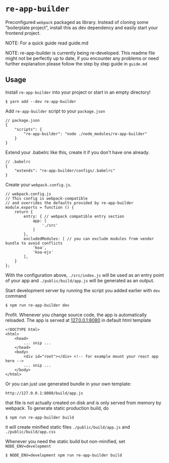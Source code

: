 # `re-app-builder`

Preconfigured `webpack` packaged as library. 
Instead of cloning some "boilerplate project", install this as dev dependency and easily start
your frontend project. 

NOTE: For a quick guide read guide.md

NOTE: re-app-builder is currently being re-developed. This readme file might not be perfectly up to date, if you encounter any problems or need further explanation please follow the step by step guide in `guide.md`

## Usage

Install `re-app-builder` into your project or start in an empty directory!


    $ yarn add --dev re-app-builder


Add `re-app-builder` script to your `package.json`


    // package.json
    {
        "scripts": {
            "re-app-builder": "node ./node_modules/re-app-builder"
        }
    }


Extend your .babelrc like this, create it if you don't have one already.


    // .babelrc
    {
        "extends": "re-app-builder/configs/.babelrc"
    }


Create your `webpack.config.js`.

    
    // webpack.config.js
    // This config is webpack-compatible
    // and overrides the defaults provided by re-app-builder
    module.exports = function () {
    	return {
    		entry: { // webpack compatible entry section
    			app: [
    				'./src'
    			]
    		},
    		excludedModules: [ // you can exclude modules from vendor bundle to avoid conflicts
    			'koa',
    			'koa-ejs'
    		],
    	}
    };

With the configuration above, `./src/index.js` will be used as an entry point of your app
and `./public/build/app.js` will be generated as an output. 

Start development server by running the script you added earlier with `dev` command


    $ npm run re-app-builder dev


Profit. Whenever you change source code, the app is automatically reloaded. 
The app is served at [127.0.0.1:8080](127.0.0.1:8080) in default html template


    <!DOCTYPE html>
    <html>
        <head>
            ... snip ...
        </head>
        <body>
            <div id="root"></div> <!-- for example mount your react app here -->
            ... snip ...
        </body>
    </html>

 
Or you can just use generated bundle in your own template:

    http://127.0.0.1:8080/build/app.js
    
that file is not actually created on disk and is only served from memory by webpack. 
To generate static production build, do

    $ npm run re-app-builder build

it will create minified static files `./public/build/app.js` and `./public/build/app.css`

Whenever you need the static build but non-minified, set `NODE_ENV=development`

    $ NODE_ENV=development npm run re-app-builder build
